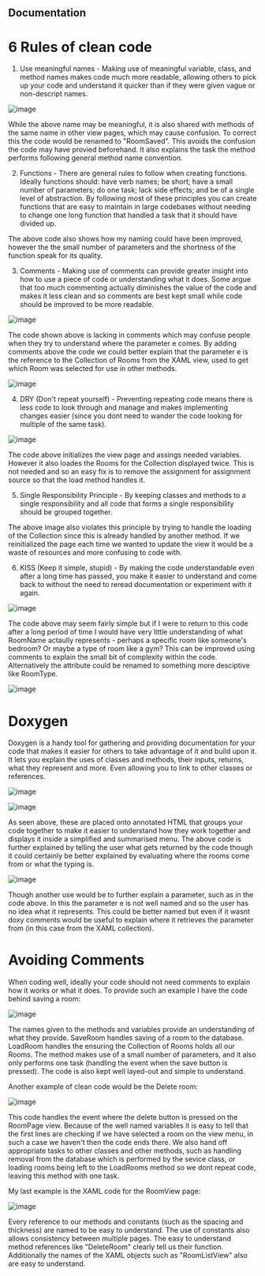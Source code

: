 ## Documentation

# 6 Rules of clean code 

1. Use meaningful names - Making use of meaningful variable, class, and method names makes code much more readable, allowing others to pick up your code and understand it quicker than if they were given vague or non-descript names.

![image](https://github.com/TwopercentFlat/40534370Portfolio/blob/main/images/Documentation/Documentation3.PNG)

While the above name may be meaningful, it is also shared with methods of the same name in other view pages, which may cause confusion. To correct this the code would be renamed to "RoomSaved". This avoids the confusion the code may have provied beforehand. It also explains the task the method performs following general method name convention.


2. Functions - There are general rules to follow when creating functions. Ideally functions should: have verb names; be short; have a small number of parameters; do one task; lack side effects; and be of a single level of abstraction. By following most of these principles you can create functions that are easy to maintain in large codebases without needing to change one long function that handled a task that it should have divided up.

The above code also shows how my naming could have been improved, however the the small number of parameters and the shortness of the function speak for its quality.



3. Comments - Making use of comments can provide greater insight into how to use a piece of code or understanding what it does. Some argue that too much commenting actually diminishes the value of the code and makes it less clean and so comments are best kept small while code should be improved to be more readable.

![image](https://github.com/TwopercentFlat/40534370Portfolio/blob/main/images/Documentation/Documentation4.PNG)

The code shown above is lacking in comments which may confuse people when they try to understand where the parameter e comes.
By adding comments above the code we could better explain that the parameter e is the reference to the Collection of Rooms from the XAML view, used to get which Room was selected for use in other methods.

![image](https://github.com/TwopercentFlat/40534370Portfolio/blob/main/images/Documentation/Documentation5.PNG)



4. DRY (Don't repeat yourself) - Preventing repeating code means there is less code to look through and manage and makes implementing changes easier (since you dont need to wander the code looking for multiple of the same task).

![image](https://github.com/TwopercentFlat/40534370Portfolio/blob/main/images/Documentation/Documentation6.PNG)

The code above initializes the view page and assings needed variables. However it also loades the Rooms for the Collection displayed twice. This is not needed and so an easy fix is to remove the assignment for assignment source so that the load method handles it.


5. Single Responsibility Principle - By keeping classes and methods to a single responsibility and all code that forms a single responsibility should be grouped together. 

The above image also violates this principle by trying to handle the loading of the Collection since this is already handled by another method. If we reinitialized the page each time we wanted to update the view it would be a waste of resources and more confusing to code with.



6. KISS (Keep it simple, stupid) - By making the code understandable even after a long time has passed, you make it easier to understand and come back to without the need to reread documentation or experiment with it again.

![image](https://github.com/TwopercentFlat/40534370Portfolio/blob/main/images/Documentation/Documentation7.PNG)

The code above may seem fairly simple but if I were to return to this code after a long period of time I would have very little understanding of what RoomName actaully represents - perhaps a specific room like someone's bedroom? Or maybe a type of room like a gym? This can be improved using comments to explain the small bit of complexity within the code. Alternatively the attribute could be renamed to something more desciptive like RoomType.

![image](https://github.com/TwopercentFlat/40534370Portfolio/blob/main/images/Documentation/Documentation8.PNG)



# Doxygen

Doxygen is a handy tool for gathering and providing documentation for your code that makes it easier for others to take advantage of it and build upon it. It lets you explain the uses of classes and methods, their inputs, returns, what they represent and more. Even allowing you to link to other classes or references.

![image](https://github.com/TwopercentFlat/40534370Portfolio/blob/main/images/Documentation/Documentation10.PNG)

![image](https://github.com/TwopercentFlat/40534370Portfolio/blob/main/images/Documentation/Documentation11.PNG)

As seen above, these are placed onto annotated HTML that groups your code together to make it easier to understand how they work together and displays it inside a simplified and summarised menu.
The above code is further explained by telling the user what gets returned by the code though it could certainly be better explained by evaluating where the rooms come from or what the typing is.

![image](https://github.com/TwopercentFlat/40534370Portfolio/blob/main/images/Documentation/Documentation11.PNG)

Though another use would be to further explain a parameter, such as in the code above. In this the parameter e is not well named and so the user has no idea what it represents. This could be better named but even if it wasnt doxy comments would be useful to explain where it retrieves the parameter from (in this case from the XAML collection).


# Avoiding Comments

When coding well, ideally your code should not need comments to explain how it works or what it does. To provide such an example I have the code behind saving a room:

![image](https://github.com/TwopercentFlat/40534370Portfolio/blob/main/images/Documentation/Documentation1.PNG)

The names given to the methods and variables provide an understanding of what they provide. SaveRoom handles saving of a room to the database. LoadRoom handles the ensuring the Collection of Rooms holds all our Rooms. The method makes use of a small number of parameters, and it also only performs one task (handling the event when the save button is pressed). The code is also kept well layed-out and simple to understand.


Another example of clean code would be the Delete room:

![image](https://github.com/TwopercentFlat/40534370Portfolio/blob/main/images/Documentation/Documentation2.PNG)

This code handles the event where the delete button is pressed on the RoomPage view. Because of the well named variables it is easy to tell that the first lines are checking if we have selected a room on the view menu, in such a case we haven't then the code ends there.
We also hand off appropriate tasks to other classes and other methods, such as handling removal from the database which is performed by the sevice class, or loading rooms being left to the LoadRooms method so we dont repeat code, leaving this method with one task. 


My last example is the XAML code for the RoomView page:

![image](https://github.com/TwopercentFlat/40534370Portfolio/blob/main/images/Documentation/Documentation2.PNG)

Every reference to our methods and constants (such as the spacing and thickness) are named to be easy to understand. The use of constants also allows consistency between multiple pages.
The easy to understand method references like "DeleteRoom" clearly tell us their function. Additionally the names of the XAML objects such as "RoomListView" also are easy to understand.